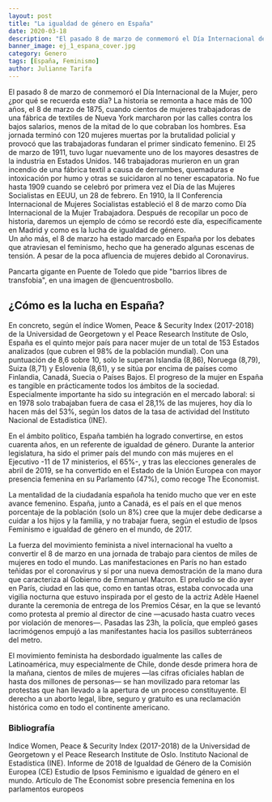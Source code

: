 ```yaml
---
layout: post
title: "La igualdad de género en España"
date: 2020-03-18
description: "El pasado 8 de marzo de conmemoró el Día Internacional de la Mujer, pero ¿por qué se recuerda este día? La historia se remonta a ha..."
banner_image: ej_1_espana_cover.jpg
category: Genero
tags: [España, Feminismo]
author: Julianne Tarifa
---
```

El pasado 8 de marzo de conmemoró el Día Internacional de la Mujer, pero ¿por qué se recuerda este día? La historia se remonta a hace más de 100 años, el 8 de marzo de 1875, cuando cientos de mujeres trabajadoras de una fábrica de textiles de Nueva York marcharon por las calles contra los bajos salarios, menos de la mitad de lo que cobraban los hombres. Esa jornada terminó con 120 mujeres muertas por la brutalidad policial y provocó que las trabajadoras fundaran el primer sindicato femenino. 
El 25 de marzo de 1911, tuvo lugar nuevamente uno de los mayores desastres de la industria en Estados Unidos. 146 trabajadoras murieron en un gran incendio de una fábrica textil a causa de derrumbes, quemaduras e intoxicación por humo y otras se suicidaron al no tener escapatoria.
No fue hasta 1909 cuando se celebró por primera vez el Día de las Mujeres Socialistas en EEUU, un 28 de febrero. En 1910, la II Conferencia Internacional de Mujeres Socialistas estableció el 8 de marzo como Día Internacional de la Mujer Trabajadora.
Después de recopilar un poco de historia, daremos un ejemplo de cómo se recordó este día, específicamente en Madrid y como es la lucha de igualdad de género.  
Un año más, el 8 de marzo ha estado marcado en España por los debates que atraviesan el feminismo, hecho que ha generado algunas escenas de tensión. A pesar de la poca afluencia de mujeres debido al Coronavirus. 


Pancarta gigante en Puente de Toledo que pide "barrios libres de transfobia", en una imagen de @encuentrosbollo.

## ¿Cómo es la lucha en España?
En concreto, según el índice Women, Peace & Security Index (2017-2018) de la Universidad de Georgetown y el Peace Research Institute de Oslo, España es el quinto mejor país para nacer mujer de un total de 153 Estados analizados (que cubren el 98% de la población mundial). Con una puntuación de 8,6 sobre 10, solo le superan Islandia (8,86), Noruega (8,79), Suiza (8,71) y Eslovenia (8,61), y se sitúa por encima de países como Finlandia, Canadá, Suecia o Países Bajos.
El progreso de la mujer en España es tangible en prácticamente todos los ámbitos de la sociedad. Especialmente importante ha sido su integración en el mercado laboral: si en 1978 solo trabajaban fuera de casa el 28,1% de las mujeres, hoy día lo hacen más del 53%, según los datos de la tasa de actividad del Instituto Nacional de Estadística (INE).
 
En el ámbito político, España también ha logrado convertirse, en estos cuarenta años, en un referente de igualdad de género. Durante la anterior legislatura, ha sido el primer país del mundo con más mujeres en el Ejecutivo -11 de 17 ministerios, el 65%-, y tras las elecciones generales de abril de 2019, se ha convertido en el Estado de la Unión Europea con mayor presencia femenina en su Parlamento (47%), como recoge The Economist.
 
La mentalidad de la ciudadanía española ha tenido mucho que ver en este avance femenino. España, junto a Canadá, es el país en el que menos porcentaje de la población (solo un 8%) cree que la mujer debe dedicarse a cuidar a los hijos y la familia, y no trabajar fuera, según el estudio de Ipsos Feminismo e igualdad de género en el mundo, de 2017.
 
La fuerza del movimiento feminista a nivel internacional ha vuelto a convertir el 8 de marzo en una jornada de trabajo para cientos de miles de mujeres en todo el mundo. Las manifestaciones en París no han estado teñidas por el coronavirus y sí por una nueva demostración de la mano dura que caracteriza al Gobierno de Emmanuel Macron. El preludio se dio ayer en París, ciudad en las que, como en tantas otras, estaba convocada una vigilia nocturna que estuvo inspirada por el gesto de la actriz Adèle Haenel durante la ceremonia de entrega de los Premios César, en la que se levantó como protesta al premio al director de cine —acusado hasta cuatro veces por violación de menores—. Pasadas las 23h, la policía, que empleó gases lacrimógenos empujó a las manifestantes hacia los pasillos subterráneos del metro. 
 
El movimiento feminista ha desbordado igualmente las calles de Latinoamérica, muy especialmente de Chile, donde desde primera hora de la mañana, cientos de miles de mujeres —las cifras oficiales hablan de hasta dos millones de personas— se han movilizado para retomar las protestas que han llevado a la apertura de un proceso constituyente. El derecho a un aborto legal, libre, seguro y gratuito es una reclamación histórica como en todo el continente americano.
 
### Bibliografía 
Indice Women, Peace & Security Index (2017-2018) de la Universidad de Georgetown y el Peace Research Institute de Oslo.
Instituto Nacional de Estadística (INE).
Informe de 2018 de Igualdad de Género de la Comisión Europea (CE)
Estudio de Ipsos Feminismo e igualdad de género en el mundo.
Artículo de The Economist sobre presencia femenina en los parlamentos europeos
